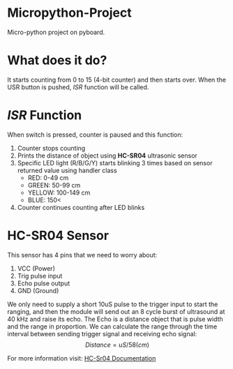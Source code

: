 # Micropython-Project
Micro-python project on pyboard.


# What does it do?
It starts counting from 0 to 15 (4-bit counter) and then starts over. When the USR button is pushed, *ISR* function will be called.


# *ISR* Function
When switch is pressed, counter is paused and this function: 
1. Counter stops counting
2. Prints the distance of object using **HC-SR04** ultrasonic sensor
3. Specific LED light (R/B/G/Y) starts blinking 3 times based on sensor returned value using handler class
   - RED: 0-49 cm
   - GREEN: 50-99 cm
   - YELLOW: 100-149 cm
   - BLUE: 150<
4. Counter continues counting after LED blinks


# HC-SR04 Sensor
This sensor has 4 pins that we need to worry about:
1. VCC (Power)
2. Trig pulse input
3. Echo pulse output
4. GND (Ground)

We only need to supply a short 10uS pulse to the trigger input to start the ranging, and then the module will send out an 8 cycle burst of ultrasound at 40 kHz and raise its echo. The Echo is a distance object that is pulse width and the range in proportion.
We can calculate the range through the time interval between sending trigger signal and receiving echo signal:
$$Distance = uS / 58 (cm)$$ 

For more information visit: [HC-Sr04 Documentation](https://cdn.sparkfun.com/datasheets/Sensors/Proximity/HCSR04.pdf)


